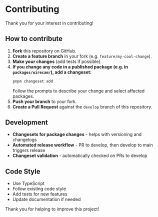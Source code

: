 # Contributing

Thank you for your interest in contributing!

## How to contribute

1. **Fork** this repository on GitHub.
2. **Create a feature branch** in your fork (e.g. `feature/my-cool-change`).
3. **Make your changes** (add tests if possible).
4. **If you change any code in a published package (e.g. in `packages/wirecam/`), add a changeset:**
   ```bash
   pnpm changeset add
   ```
   Follow the prompts to describe your change and select affected packages.
5. **Push your branch** to your fork.
6. **Create a Pull Request** against the `develop` branch of this repository.

## Development

- **Changesets for package changes** - helps with versioning and changelogs
- **Automated release workflow** - PR to develop, then develop to main triggers release
- **Changeset validation** - automatically checked on PRs to develop

## Code Style

- Use TypeScript
- Follow existing code style
- Add tests for new features
- Update documentation if needed

Thank you for helping to improve this project!
